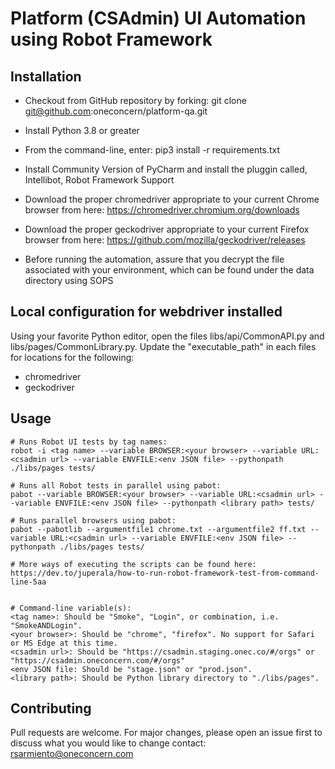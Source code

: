 # Platform (CSAdmin) UI Automation using Robot Framework


## Installation

* Checkout from GitHub repository by forking: git clone git@github.com:oneconcern/platform-qa.git

* Install Python 3.8 or greater

* From the command-line, enter: pip3 install -r requirements.txt

* Install Community Version of PyCharm and install the pluggin called, Intellibot, Robot Framework Support

* Download the proper chromedriver appropriate to your current Chrome browser from here: https://chromedriver.chromium.org/downloads

* Download the proper geckodriver appropriate to your current Firefox browser from here: https://github.com/mozilla/geckodriver/releases

* Before running the automation, assure that you decrypt the file associated with your environment, which can be found under the data directory using SOPS


## Local configuration for webdriver installed
Using your favorite Python editor, open the files libs/api/CommonAPI.py and libs/pages/CommonLibrary.py. Update the "executable_path" in each files for locations for the following:
* chromedriver
* geckodriver

## Usage

```robot
# Runs Robot UI tests by tag names:
robot -i <tag name> --variable BROWSER:<your browser> --variable URL:<csadmin url> --variable ENVFILE:<env JSON file> --pythonpath ./libs/pages tests/

# Runs all Robot tests in parallel using pabot:
pabot --variable BROWSER:<your browser> --variable URL:<csadmin url> --variable ENVFILE:<env JSON file> --pythonpath <library path> tests/

# Runs parallel browsers using pabot:
pabot --pabotlib --argumentfile1 chrome.txt --argumentfile2 ff.txt --variable URL:<csadmin url> --variable ENVFILE:<env JSON file> --pythonpath ./libs/pages tests/

# More ways of executing the scripts can be found here:
https://dev.to/juperala/how-to-run-robot-framework-test-from-command-line-5aa


# Command-line variable(s):
<tag name>: Should be "Smoke", "Login", or combination, i.e. "SmokeANDLogin".
<your browser>: Should be "chrome", "firefox". No support for Safari or MS Edge at this time.
<csadmin url>: Should be "https://csadmin.staging.onec.co/#/orgs" or "https://csadmin.oneconcern.com/#/orgs"
<env JSON file: Should be "stage.json" or "prod.json".
<library path>: Should be Python library directory to "./libs/pages".
```

## Contributing
Pull requests are welcome. For major changes, please open an issue first to discuss what you would like to change contact: rsarmiento@oneconcern.com
